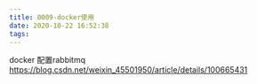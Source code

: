 ```yaml
---
title: 0009-docker使用
date: 2020-10-22 16:52:38
tags:
---
```

docker 配置rabbitmq
https://blog.csdn.net/weixin_45501950/article/details/100665431